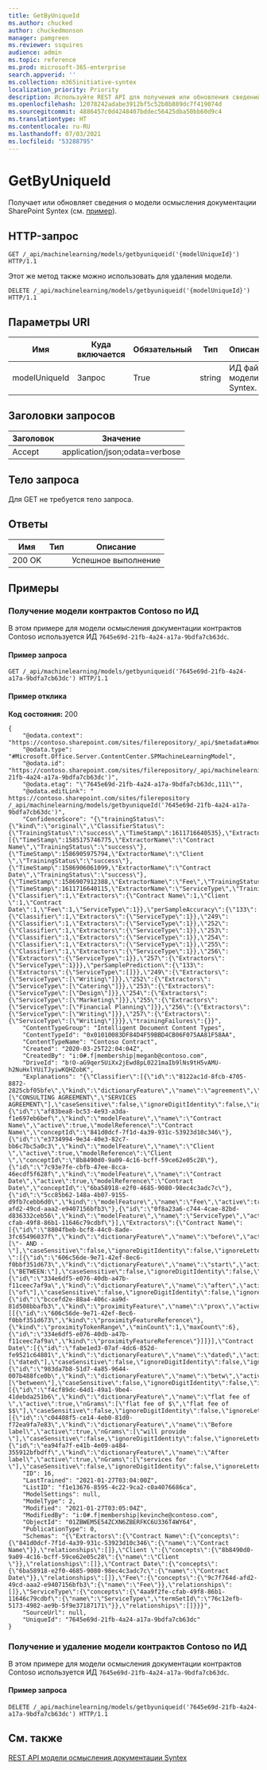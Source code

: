 ```yaml
---
title: GetByUniqueId
ms.author: chucked
author: chuckedmonson
manager: pamgreen
ms.reviewer: ssquires
audience: admin
ms.topic: reference
ms.prod: microsoft-365-enterprise
search.appverid: ''
ms.collection: m365initiative-syntex
localization_priority: Priority
description: Используйте REST API для получения или обновления сведений о модели осмысления документации SharePoint Syntex.
ms.openlocfilehash: 12078242adabe3912bf5c52b8b889dc7f419074d
ms.sourcegitcommit: 4886457c0d4248407bddec56425dba50bb60d9c4
ms.translationtype: HT
ms.contentlocale: ru-RU
ms.lasthandoff: 07/03/2021
ms.locfileid: "53288795"
---
```

# <a name="getbyuniqueid"></a>GetByUniqueId

Получает или обновляет сведения о модели осмысления документации SharePoint Syntex (см. [пример](rest-getbyuniqueid-method.md#examples)).

## <a name="http-request"></a>HTTP-запрос

```HTTP
GET /_api/machinelearning/models/getbyuniqueid('{modelUniqueId}') HTTP/1.1
```

Этот же метод также можно использовать для удаления модели. 

```HTTP
DELETE /_api/machinelearning/models/getbyuniqueid('{modelUniqueId}') HTTP/1.1
```
## <a name="uri-parameters"></a>Параметры URI

|Имя |Куда включается |Обязательный|Тип|Описание|
|-----|---|--------|----|-----------|
|modelUniqueId|Запрос|True|string|ИД файла модели Syntex.|

## <a name="request-headers"></a>Заголовки запросов

| Заголовок | Значение |
|--------|-------|
|Accept|application/json;odata=verbose|

## <a name="request-body"></a>Тело запроса

Для GET не требуется тело запроса.

## <a name="responses"></a>Ответы

| Имя   | Тип  | Описание|
|--------|-------|------------|
|200 OK| |Успешное выполнение|

## <a name="examples"></a>Примеры

### <a name="get-the-contoso-contract-model-by-id"></a>Получение модели контрактов Contoso по ИД

В этом примере для модели осмысления документации контрактов Contoso используется ИД `7645e69d-21fb-4a24-a17a-9bdfa7cb63dc`.

#### <a name="sample-request"></a>Пример запроса

```HTTP
GET /_api/machinelearning/models/getbyuniqueid('7645e69d-21fb-4a24-a17a-9bdfa7cb63dc') HTTP/1.1
```

#### <a name="sample-response"></a>Пример отклика

**Код состояния:** 200

```HTTP
{
    "@odata.context": "https://contoso.sharepoint.com/sites/filerepository/_api/$metadata#models/$entity",
    "@odata.type": "#Microsoft.Office.Server.ContentCenter.SPMachineLearningModel",
    "@odata.id": "https://contoso.sharepoint.com/sites/filerepository/_api/machinelearning/models/getbyuniqueId('7645e69d-21fb-4a24-a17a-9bdfa7cb63dc')",
    "@odata.etag": "\"7645e69d-21fb-4a24-a17a-9bdfa7cb63dc,111\"",
    "@odata.editLink": " https://contoso.sharepoint.com/sites/filerepository /_api/machinelearning/models/getbyuniqueId('7645e69d-21fb-4a24-a17a-9bdfa7cb63dc')",
    "ConfidenceScore": "{\"trainingStatus\":{\"kind\":\"original\",\"ClassifierStatus\":{\"TrainingStatus\":\"success\",\"TimeStamp\":1611716640535},\"ExtractorsStatus\":[{\"TimeStamp\":1585175746775,\"ExtractorName\":\"Contract Name\",\"TrainingStatus\":\"success\"},{\"TimeStamp\":1586905975794,\"ExtractorName\":\"Client \",\"TrainingStatus\":\"success\"},{\"TimeStamp\":1586906061099,\"ExtractorName\":\"Contract Date\",\"TrainingStatus\":\"success\"},{\"TimeStamp\":1586907912388,\"ExtractorName\":\"Fee\",\"TrainingStatus\":\"success\"},{\"TimeStamp\":1611716640115,\"ExtractorName\":\"ServiceType\",\"TrainingStatus\":\"success\"}]},\"modelAccuracy\":{\"Classifier\":1,\"Extractors\":{\"Contract Name\":1,\"Client \":1,\"Contract Date\":1,\"Fee\":1,\"ServiceType\":1}},\"perSampleAccuracy\":{\"133\":{\"Classifier\":1,\"Extractors\":{\"ServiceType\":1}},\"249\":{\"Classifier\":1,\"Extractors\":{\"ServiceType\":1}},\"252\":{\"Classifier\":1,\"Extractors\":{\"ServiceType\":1}},\"253\":{\"Classifier\":1,\"Extractors\":{\"ServiceType\":1}},\"254\":{\"Classifier\":1,\"Extractors\":{\"ServiceType\":1}},\"255\":{\"Classifier\":1,\"Extractors\":{\"ServiceType\":1}},\"256\":{\"Extractors\":{\"ServiceType\":1}},\"257\":{\"Extractors\":{\"ServiceType\":1}}},\"perSamplePrediction\":{\"133\":{\"Extractors\":{\"ServiceType\":[]}},\"249\":{\"Extractors\":{\"ServiceType\":[\"Writing\"]}},\"252\":{\"Extractors\":{\"ServiceType\":[\"Catering\"]}},\"253\":{\"Extractors\":{\"ServiceType\":[\"Design\"]}},\"254\":{\"Extractors\":{\"ServiceType\":[\"Marketing\"]}},\"255\":{\"Extractors\":{\"ServiceType\":[\"Financial Planning\"]}},\"256\":{\"Extractors\":{\"ServiceType\":[\"Writing\"]}},\"257\":{\"Extractors\":{\"ServiceType\":[\"Writing\"]}}},\"trainingFailures\":{}}",
    "ContentTypeGroup": "Intelligent Document Content Types",
    "ContentTypeId": "0x01010083DF84D4F59BBD4CB06F075AA81F58AA",
    "ContentTypeName": "Contoso Contract",
    "Created": "2020-03-25T22:04:04Z",
    "CreatedBy": "i:0#.f|membership|meganb@contoso.com",
    "DriveId": "b!O-aG9qer5UiXx2jEwd8pL0221maIb9lNs9tH5vAMU-h2NuHxlYUiTJyiwKQHZobK",
    "Explanations": "{\"Classifier\":[{\"id\":\"8122ac1d-8fcb-4705-8872-2825cbf05bfe\",\"kind\":\"dictionaryFeature\",\"name\":\"agreement\",\"active\":true,\"nGrams\":[\"CONSULTING AGREEMENT\",\"SERVICES AGREEMENT\"],\"caseSensitive\":false,\"ignoreDigitIdentity\":false,\"ignoreLetterIdentity\":false},{\"id\":\"af83bea8-bc53-4e93-a3da-f1e697eb6bef\",\"kind\":\"modelFeature\",\"name\":\"Contract Name\",\"active\":true,\"modelReference\":\"Contract Name\",\"conceptId\":\"841d0dcf-7f1d-4a39-931c-53923d10c346\"},{\"id\":\"e3734994-9e34-40e3-82c7-bb6c7bc5a0c3\",\"kind\":\"modelFeature\",\"name\":\"Client \",\"active\":true,\"modelReference\":\"Client \",\"conceptId\":\"8b8490d0-9a09-4c16-bcff-59ce62e05c28\"},{\"id\":\"7c93e7fe-cbfb-47ee-8cca-46ecdf5f628f\",\"kind\":\"modelFeature\",\"name\":\"Contract Date\",\"active\":true,\"modelReference\":\"Contract Date\",\"conceptId\":\"6ba58918-e2f0-4685-9080-98ec4c3adc7c\"},{\"id\":\"5cc85b62-148a-4b07-9155-d9fb7cebb6d0\",\"kind\":\"modelFeature\",\"name\":\"Fee\",\"active\":true,\"modelReference\":\"Fee\",\"conceptId\":\"9c7f764d-afd2-49cd-aaa2-e9407156bfb3\"},{\"id\":\"0f8a23a6-c744-4cae-82bd-d836332ceb56\",\"kind\":\"modelFeature\",\"name\":\"ServiceType\",\"active\":true,\"modelReference\":\"ServiceType\",\"conceptId\":\"4aa9f2fe-cfab-49f8-86b1-11646c79cdbf\"}],\"Extractors\":{\"Contract Name\":[{\"id\":\"8804fbeb-bcf8-44c0-8ade-3fc65496037f\",\"kind\":\"dictionaryFeature\",\"name\":\"before\",\"active\":true,\"nGrams\":[\"- AND -\"],\"caseSensitive\":false,\"ignoreDigitIdentity\":false,\"ignoreLetterIdentity\":false}],\"Client \":[{\"id\":\"606c56de-9e71-42ef-8ec6-f0bbf351d673\",\"kind\":\"dictionaryFeature\",\"name\":\"start\",\"active\":true,\"nGrams\":[\"BETWEEN:\"],\"caseSensitive\":false,\"ignoreDigitIdentity\":false,\"ignoreLetterIdentity\":false},{\"id\":\"334e6df5-e076-40db-a47b-f11ceec7af9a\",\"kind\":\"dictionaryFeature\",\"name\":\"after\",\"active\":true,\"nGrams\":[\"of\"],\"caseSensitive\":false,\"ignoreDigitIdentity\":false,\"ignoreLetterIdentity\":false},{\"id\":\"bccefd2e-88a4-406c-aa9d-81d508bbafb3\",\"kind\":\"proximityFeature\",\"name\":\"prox\",\"active\":true,\"patterns\":[[{\"id\":\"606c56de-9e71-42ef-8ec6-f0bbf351d673\",\"kind\":\"proximityFeatureReference\"},{\"kind\":\"proximityTokenRange\",\"minCount\":1,\"maxCount\":6},{\"id\":\"334e6df5-e076-40db-a47b-f11ceec7af9a\",\"kind\":\"proximityFeatureReference\"}]]}],\"Contract Date\":[{\"id\":\"fabe1ed3-07af-4dc6-852d-fe9521c64801\",\"kind\":\"dictionaryFeature\",\"name\":\"dated\",\"active\":true,\"nGrams\":[\"dated\"],\"caseSensitive\":false,\"ignoreDigitIdentity\":false,\"ignoreLetterIdentity\":false},{\"id\":\"983da7b8-51d7-4a85-9644-007b488fce0b\",\"kind\":\"dictionaryFeature\",\"name\":\"betw\",\"active\":true,\"nGrams\":[\"between\"],\"caseSensitive\":false,\"ignoreDigitIdentity\":false,\"ignoreLetterIdentity\":false}],\"Fee\":[{\"id\":\"f4cf89dc-64d1-49a1-9be4-41debda251b6\",\"kind\":\"dictionaryFeature\",\"name\":\"flat fee of \",\"active\":true,\"nGrams\":[\"flat fee of $\",\"flat fee of $$\"],\"caseSensitive\":false,\"ignoreDigitIdentity\":false,\"ignoreLetterIdentity\":false}],\"ServiceType\":[{\"id\":\"c04408f5-ce14-4eb0-81d0-f72ea9fa7e83\",\"kind\":\"dictionaryFeature\",\"name\":\"Before label\",\"active\":true,\"nGrams\":[\"will provide \"],\"caseSensitive\":false,\"ignoreDigitIdentity\":false,\"ignoreLetterIdentity\":false},{\"id\":\"ea94fa7f-e41b-4e09-a484-355912bfbdff\",\"kind\":\"dictionaryFeature\",\"name\":\"After label\",\"active\":true,\"nGrams\":[\"services for \"],\"caseSensitive\":false,\"ignoreDigitIdentity\":false,\"ignoreLetterIdentity\":false}]}}",
    "ID": 16,
    "LastTrained": "2021-01-27T03:04:00Z",
    "ListID": "f1e13676-8595-4c22-9ca2-c0a4076686ca",
    "ModelSettings": null,
    "ModelType": 2,
    "Modified": "2021-01-27T03:05:04Z",
    "ModifiedBy": "i:0#.f|membership|kevinche@contoso.com",
    "ObjectId": "01ZBWEM5E54ZCXN6ZBERFKC6U336T4WY64",
    "PublicationType": 0,
    "Schemas": "{\"Extractors\":{\"Contract Name\":{\"concepts\":{\"841d0dcf-7f1d-4a39-931c-53923d10c346\":{\"name\":\"Contract Name\"}},\"relationships\":[]},\"Client \":{\"concepts\":{\"8b8490d0-9a09-4c16-bcff-59ce62e05c28\":{\"name\":\"Client \"}},\"relationships\":[]},\"Contract Date\":{\"concepts\":{\"6ba58918-e2f0-4685-9080-98ec4c3adc7c\":{\"name\":\"Contract Date\"}},\"relationships\":[]},\"Fee\":{\"concepts\":{\"9c7f764d-afd2-49cd-aaa2-e9407156bfb3\":{\"name\":\"Fee\"}},\"relationships\":[]},\"ServiceType\":{\"concepts\":{\"4aa9f2fe-cfab-49f8-86b1-11646c79cdbf\":{\"name\":\"ServiceType\",\"termSetId\":\"76c12efb-5173-4982-ae9b-5f9e37187171\"}},\"relationships\":[]}}}",
    "SourceUrl": null,
    "UniqueId": "7645e69d-21fb-4a24-a17a-9bdfa7cb63dc"
}
```

### <a name="get-and-delete-the-contoso-contract-model-by-id"></a>Получение и удаление модели контрактов Contoso по ИД

В этом примере для модели осмысления документации контрактов Contoso используется ИД `7645e69d-21fb-4a24-a17a-9bdfa7cb63dc`.

#### <a name="sample-request"></a>Пример запроса

```HTTP
DELETE /_api/machinelearning/models/getbyuniqueid('7645e69d-21fb-4a24-a17a-9bdfa7cb63dc') HTTP/1.1
```

## <a name="see-also"></a>См. также

[REST API модели осмысления документации Syntex](syntex-model-rest-api.md)
